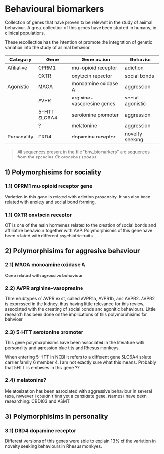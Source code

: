 # Behavioural biomarkers

Collection of genes that have proven to be relevant in the study of animal behaviour. A great collection of this genes have been studied in humans, in clinical populations.

These recollection has the intention of promote the integration of genetic variation into the study of animal behavior.

| Category    | Gene  | Gene action                | Behavior         |
|-------------|-------|----------------------------|------------------|
| Afiliative  | OPRM1 | mu-opioid receptor         | adiction         |
|             | OXTR  | oxytocin repector          | social bonds     |
| Agonistic   | MAOA  | monoamine oxidase A        | aggression       |
|             | AVPR  | arginine-vasopresine genes | social agonistic |
|             | 5-HTT SLC6A4 | serotonine promoter        | aggression       |
|             | ?     | melatonine                 | aggression       |
| Personality | DRD4  | dopamine receptor          | novelty seeking  |

> All sequences present in the file "bhv_biomarkers" are sequences from the spcecies *Chlorocebus sabeus*

## 1) Polymorphisims for sociality

### 1.1) OPRM1 mu-opioid receptor gene

Variation in this gene is related with adiction propensity. It has also been related with anxiety and social bond forming.

### 1.1) OXTR oxytocin receptor

OT is one of the main hormones related to the creation of social bonds and affiliative behaviour together with AVP. Polymorphismis of this gene have been related with different psychiatric traits.

## 2) Polymorphisims for aggresive behaviour

### 2.1) MAOA monoamine oxidase A

Gene related with agressive behaviour

### 2.2) AVPR arginine-vasopresine

Thre esubtypes of AVPR exist, called AVPR1a, AVPR1b, and AVPR2. AVPR2 is expressed in the kidney, thus having little relevance for this review.  associated with the creating of social bonds and agonitic behaviours. Little research has been done on the implications of this polymorphisims for bahviour

### 2.3) 5-HTT serotonine promoter

This gene polymorphisims have been associated in the literature with personality and agression blue tits and Rhesus monkeys.

When entering 5-HTT in NCBI it refers to a different gene SLC6A4 solute carrier family 6 member 4. I am not exactly sure what this means. Probably that 5HTT is embeses in this gene ??

### 2.4) melatonine?

Melatonization has been associated with aggressive behaviour in several taxa, however I couldn't find yet a candidate gene. Names I have been researching: CBD103 and ASMT

## 3) Polymorphisims in personality

### 3.1) DRD4 dopamine receptor

Different versions of this genes were able to explain 13% of the variation in novelty seeking behaviours in Rhesus monkyes.